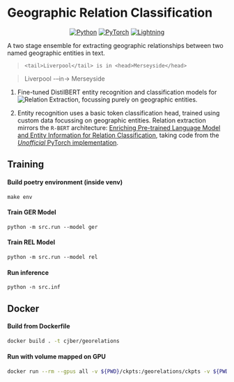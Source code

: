 # Geographic Relation Classification

<p align="center">
<a href="https://www.python.org"><img alt="Python" src="https://img.shields.io/badge/python%20-%2314354C.svg?&style=for-the-badge&logo=python&logoColor=white"/></a>
<a href="https://pytorch.org/"><img alt="PyTorch" src="https://img.shields.io/badge/PyTorch%20-%23EE4C2C.svg?&style=for-the-badge&logo=PyTorch&logoColor=white"/></a>
<a href="https://pytorchlightning.ai/"><img alt="Lightning" src="https://img.shields.io/badge/-Lightning-blueviolet?style=for-the-badge"></a>
</p>

A two stage ensemble for extracting geographic relationships between two
named geographic entities in text.

> `<tail>Liverpool</tail> is in <head>Merseyside</head>`

> Liverpool -–in-> Merseyside

1.  Fine-tuned DistilBERT entity recognition and classification models
    for ![Relation
    Extraction](https://paperswithcode.com/task/relation-extraction),
    focussing purely on geographic entities.

2.  Entity recognition uses a basic token classification head, trained
    using custom data focussing on geographic entities. Relation
    extraction mirrors the `R-BERT` architecture: [Enriching Pre-trained
    Language Model and Entity Information for Relation
    Classification](https://arxiv.org/abs/1905.08284), taking code from
    the [*Unofficial* PyTorch
    implementation](https://github.com/monologg/R-BERT).

## Training

#### Build poetry environment (inside venv)

``` commandline
make env
```

#### Train GER Model

``` commandline
python -m src.run --model ger
```

#### Train REL Model

``` commandline
python -m src.run --model rel
```

#### Run inference

``` commandline
python -n src.inf
```

## Docker

#### Build from Dockerfile

``` bash
docker build . -t cjber/georelations
```

#### Run with volume mapped on GPU

``` bash
docker run --rm --gpus all -v ${PWD}/ckpts:/georelations/ckpts -v ${PWD}/csv_logs:/georelations/csv_logs cjber/georelations
```
